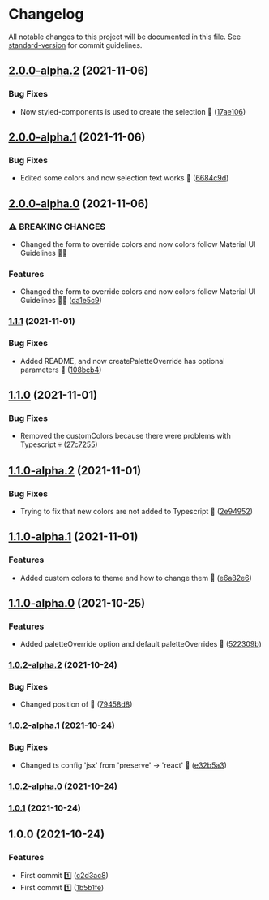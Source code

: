 # Changelog

All notable changes to this project will be documented in this file. See [standard-version](https://github.com/conventional-changelog/standard-version) for commit guidelines.

## [2.0.0-alpha.2](https://github.com/JebBarbas/jeact-mui-dynamic-theme/compare/v2.0.0-alpha.1...v2.0.0-alpha.2) (2021-11-06)


### Bug Fixes

* Now styled-components is used to create the selection 🔧 ([17ae106](https://github.com/JebBarbas/jeact-mui-dynamic-theme/commit/17ae106e414243899577f71b94194613546d29af))

## [2.0.0-alpha.1](https://github.com/JebBarbas/jeact-mui-dynamic-theme/compare/v2.0.0-alpha.0...v2.0.0-alpha.1) (2021-11-06)


### Bug Fixes

* Edited some colors and now selection text works 🍓 ([6684c9d](https://github.com/JebBarbas/jeact-mui-dynamic-theme/commit/6684c9d2a7ff75c1c2fdb535ae5f091bf716eb62))

## [2.0.0-alpha.0](https://github.com/JebBarbas/jeact-mui-dynamic-theme/compare/v1.1.1...v2.0.0-alpha.0) (2021-11-06)


### ⚠ BREAKING CHANGES

* Changed the form to override colors and now colors follow Material UI Guidelines 🎨🚀

### Features

* Changed the form to override colors and now colors follow Material UI Guidelines 🎨🚀 ([da1e5c9](https://github.com/JebBarbas/jeact-mui-dynamic-theme/commit/da1e5c9002944185be3efb174e0e9b9c50919858))

### [1.1.1](https://github.com/JebBarbas/jeact-mui-dynamic-theme/compare/v1.1.0...v1.1.1) (2021-11-01)


### Bug Fixes

* Added README, and now createPaletteOverride has optional parameters 🥳 ([108bcb4](https://github.com/JebBarbas/jeact-mui-dynamic-theme/commit/108bcb41ccb604d094509f4d86e8b65ba30dba40))

## [1.1.0](https://github.com/JebBarbas/jeact-mui-dynamic-theme/compare/v1.1.0-alpha.2...v1.1.0) (2021-11-01)


### Bug Fixes

* Removed the customColors because there were problems with Typescript 💀 ([27c7255](https://github.com/JebBarbas/jeact-mui-dynamic-theme/commit/27c725580ebc229d3eadc59203e596c84bed7730))

## [1.1.0-alpha.2](https://github.com/JebBarbas/jeact-mui-dynamic-theme/compare/v1.1.0-alpha.1...v1.1.0-alpha.2) (2021-11-01)


### Bug Fixes

* Trying to fix that new colors are not added to Typescript 🔧 ([2e94952](https://github.com/JebBarbas/jeact-mui-dynamic-theme/commit/2e94952e6d61c266b1f09e979c726de6a73945df))

## [1.1.0-alpha.1](https://github.com/JebBarbas/jeact-mui-dynamic-theme/compare/v1.1.0-alpha.0...v1.1.0-alpha.1) (2021-11-01)


### Features

* Added custom colors to theme and how to change them 🎨 ([e6a82e6](https://github.com/JebBarbas/jeact-mui-dynamic-theme/commit/e6a82e6729e59f99cb23be73b30000bb8fddc97c))

## [1.1.0-alpha.0](https://github.com/JebBarbas/jeact-mui-dynamic-theme/compare/v1.0.2-alpha.2...v1.1.0-alpha.0) (2021-10-25)


### Features

* Added paletteOverride option and default paletteOverrides 🎨 ([522309b](https://github.com/JebBarbas/jeact-mui-dynamic-theme/commit/522309b00ebb88365979301e190fd0db63b5150b))

### [1.0.2-alpha.2](https://github.com/JebBarbas/jeact-mui-dynamic-theme/compare/v1.0.2-alpha.1...v1.0.2-alpha.2) (2021-10-24)


### Bug Fixes

* Changed position of <CssBaseline/> 🎨 ([79458d8](https://github.com/JebBarbas/jeact-mui-dynamic-theme/commit/79458d89f253a08229bf501ffd2aec3d3f93c142))

### [1.0.2-alpha.1](https://github.com/JebBarbas/jeact-mui-dynamic-theme/compare/v1.0.2-alpha.0...v1.0.2-alpha.1) (2021-10-24)


### Bug Fixes

* Changed ts config 'jsx' from 'preserve' -> 'react' 🧪 ([e32b5a3](https://github.com/JebBarbas/jeact-mui-dynamic-theme/commit/e32b5a3c26c64304996372eb9d259766aeadccdc))

### [1.0.2-alpha.0](https://github.com/JebBarbas/jeact-mui-dynamic-theme/compare/v1.0.1...v1.0.2-alpha.0) (2021-10-24)

### [1.0.1](https://github.com/JebBarbas/jeact-mui-dynamic-theme/compare/v1.0.0...v1.0.1) (2021-10-24)

## 1.0.0 (2021-10-24)


### Features

* First commit 1️⃣ ([c2d3ac8](https://github.com/JebBarbas/jeact-mui-dynamic-theme/commit/c2d3ac80fef285a7f3923200f22e3b14e9594bd0))
* First commit 1️⃣ ([1b5b1fe](https://github.com/JebBarbas/jeact-mui-dynamic-theme/commit/1b5b1fe0c83ae10670c291a662140da55811415e))
